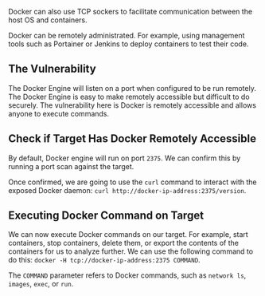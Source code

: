 Docker can also use TCP sockers to facilitate communication between the host OS and containers.

Docker can be remotely administrated. For example, using management tools such as Portainer or Jenkins to deploy containers to test their code.
## The Vulnerability
The Docker Engine will listen on a port when configured to be run remotely. The Docker Engine is easy to make remotely accessible but difficult to do securely. The vulnerability here is Docker is remotely accessible and allows anyone to execute commands.
## Check if Target Has Docker Remotely Accessible
By default, Docker engine will run on port `2375`. We can confirm this by running a port scan against the target.

Once confirmed, we are going to use the `curl` command to interact with the exposed Docker daemon: `curl http://docker-ip-address:2375/version`.
## Executing Docker Command on Target
We can now execute Docker commands on our target. For example, start containers, stop containers, delete them, or export the contents of the containers for us to analyze further. We can use the following command to do this: `docker -H tcp://docker-ip-address:2375 COMMAND`.

The `COMMAND` parameter refers to Docker commands, such as `network ls`, `images`, `exec`, or `run`.